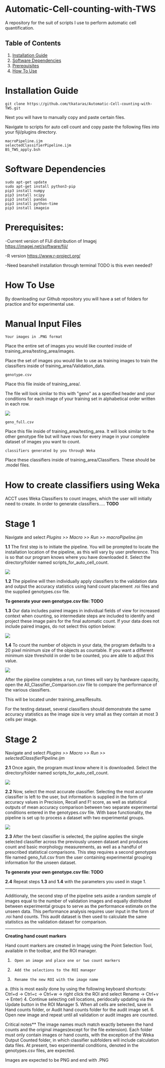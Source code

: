 # Automatic-Cell-counting-with-TWS
A repository for the suit of scripts I use to perform automatic cell quantification.


## Table of Contents
1. [Installation Guide](#installation-guide)
2. [Software Dependencies](#software-dependencies)
3. [Prerequisites](#prerequisites)
4. [How To Use](#how-to-use)
# Installation Guide
```
git clone https://github.com/tkataras/Automatic-Cell-counting-with-TWS.git
```
Next you will have to manually copy and paste certain files.

Navigate to scripts for auto cell count and copy paste the following files into your fiji/plugins directory.
```
macroPipeline.ijm
selectedClassifierPipeline.ijm
BS_TWS_apply.bsh
```
# Software Dependencies

```
sudo apt-get update
sudo apt-get install python3-pip
pip3 install numpy
pip3 install scipy
pip3 install pandas
pip3 install python-time
pip3 install imageio
```

# Prerequisites:
-Current version of FIJI distribution of Imagej https://imagej.net/software/fiji/

-R version https://www.r-project.org/

-Need beanshell installation through terminal TODO is this even needed?
 
# How To Use

By downloading our Github repository you will have a set of folders for practice and for experimental use.

# Manual Input Files
```
Your images in .PNG format
```
Place the entire set of images you would like counted inside of training_area/testing_area/images.

Place the set of images you would like to use as training images to train the classifiers inside of training_area/Validation_data.
```
genotype.csv 
```
Place this file inside of training_area/. 

The file will look similar to this with "geno" as a specified header and your conditions for each image of your training set in alphabetical order written in each row.

<img src = "figures/genotypeCSV.PNG">

```
geno_full.csv
```
Place this file inside of training_area/testing_area. It will look similar to the other genotype file but will have rows for every image in your complete dataset of images you want to count.
```
classifiers generated by you through Weka
```
Place these classifiers inside of training_area/Classifiers. These should be .model files.

# How to create classifiers using Weka
ACCT uses Weka Classifiers to count images, which the user will initially need to create. In order to generate classifiers..... __TODO__

# Stage 1

Navigate and select _Plugins >> Macro >> Run >> macroPipeline.ijm_

__1.1__ The first step is to initiate the pipeline. You will be prompted to locate the installation location of the pipeline, as this will vary by user preference. This is so that our program knows where you have downloaded it. Select the directory/folder named scripts_for_auto_cell_count.

<img src = "figures/selectSource.PNG">

__1.2__ The pipeline will then individually apply classifiers to the validation data and output the accuracy statistics using hand count placement .roi files and the supplied genotypes.csv file. 

__To generate your own genotype.csv file: TODO__

__1.3__ Our data includes paired images in individual fields of view for increased context when counting, so intermediate steps are included to identify and project these image pairs for the final automatic count. If your data does not include paired images, do not select this option below:

<img src = "figures/selectMultipleSegmentation.PNG">

__1.4__ To count the number of objects in your data, the program defaults to a 20 pixel minimum size of the objects as countable. If you want a different minimum size threshold in order to be counted, you are able to adjust this value.

<img src = "figures/selectSizeMin.PNG">

After the pipeline completes a run, run times will vary by hardware capacity, open the All_Classifier_Comparison.csv file to compare the performance of the various classifiers. 

This will be located under training_area/Results.

For the testing dataset, several classifiers should demonstrate the same accuracy statistics as the image size is very small as they contain at most 3 cells per image.

# Stage 2
Navigate and select _Plugins >> Macro >> Run >> selectedClassifierPipeline.ijm_

__2.1__ Once again, the program must know where it is downloaded. Select the directory/folder named scripts_for_auto_cell_count.

<img src = "figures/selectSource.PNG">

__2.2__ Now, select the most accurate classifier. Selecting the most accurate classifier is left to the user, but information is supplied in the form of accuracy values in Precision, Recall and F! score, as well as statistical outputs of mean accuracy comparison between two separate experimental conditions entered in the genotypes.csv file. With base functionality, the pipeline is set up to process a dataset with two experimental groups.

<img src = "figures/selectClassifier.PNG">

__2.3__ After the best classifier is selected, the pipline applies the single selected classifier across the previously unseen dataset and produces count and basic morphology measurements, as well as a handful of prescribed statistical comparisons. This step requires a second genotypes file named geno_full.csv from the user containing experimental grouping information for the unseen dataset.

__To generate your own genotype.csv file: TODO__


__2.4__ Repeat steps __1.3__ and __1.4__ with the parameters you used in stage 1.

*** 
Additionaly, the second step of the pipeline sets aside a random sample of images equal to the number of validation images and equally distributed between experimental groups to serve as the performance estimate on the unseen data. This performance analysis requires user input in the form of .roi hand counts. This audit dataset is then used to calculate the same statistics as the validation dataset for comparison.
***

__Creating hand count markers__

Hand count markers are created in Imagej using the Point Selection Tool, available in the toolbar, and the ROI manager.
1.      Open an image and place one or two count markers
2.      Add the selections to the ROI manager
3.      Rename the new ROI with the image name
a.      (this is most easily done by using the following keyboard shortcuts:
Ctrl+d -> Ctrl+c -> Ctrl+w -> right click the ROI and select Rename -> Ctrl+v -> Enter)
4.      Continue selecting cell locations, peridocally updating via the Update button in the ROI Manager
5.      When all cells are selected, save in Hand counts folder, or Audit hand counts folder for the audit image set.
6.      Open new image and repeat until all validation or audit images are counted.
 
Critical notes**
The image names much match exactly between the hand counts and the original images(except for the file extension).
Each folder must only contain images or hand counts, with the exception of the Weka Output Counted folder, in which classifier subfolders will include calculation data files.
At present, two experimental conditions, denoted in the genotypes.csv files, are expected. 

Images are expected to be PNG and end with .PNG

